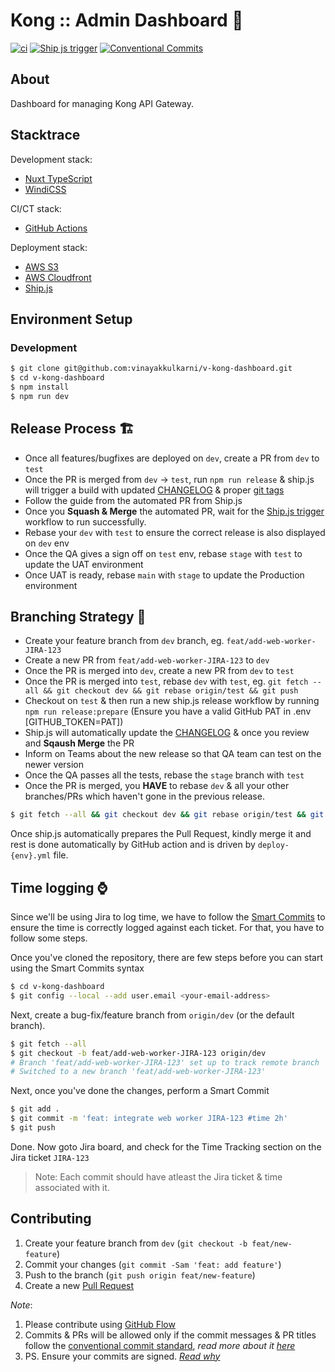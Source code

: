 # Kong :: Admin Dashboard 🌉
<!-- Badges -->
[![ci](https://github.com/vinayakkulkarni/v-kong-dashboard/actions/workflows/ci.yml/badge.svg)](https://github.com/vinayakkulkarni/v-kong-dashboard/actions/workflows/ci.yml)
[![Ship js trigger](https://github.com/vinayakkulkarni/v-kong-dashboard/workflows/Ship%20js%20trigger/badge.svg)](https://github.com/vinayakkulkarni/v-kong-dashboard/actions/workflows/shipjs-trigger.yml)
[![Conventional Commits](https://img.shields.io/badge/Conventional%20Commits-1.0.0-green.svg)](https://conventionalcommits.org)


## About

Dashboard for managing Kong API Gateway.

## Stacktrace 
Development stack:
- [Nuxt TypeScript](https://typescript.nuxtjs.org/)
- [WindiCSS](https://windicss.org/)

CI/CT stack:
- [GitHub Actions](./.github/workflows/ci.yml)

Deployment stack:
- [AWS S3](https://aws.amazon.com/s3/)
- [AWS Cloudfront](https://aws.amazon.com/cloudfront/)
- [Ship.js](https://github.com/algolia/shipjs)

## Environment Setup

### Development 
```sh
$ git clone git@github.com:vinayakkulkarni/v-kong-dashboard.git
$ cd v-kong-dashboard
$ npm install
$ npm run dev
```
## Release Process 🏗

- Once all features/bugfixes are deployed on `dev`, create a PR from `dev` to `test`
- Once the PR is merged from `dev` -> `test`, run `npm run release` & ship.js will trigger a build with updated [CHANGELOG](./CHANGELOG.md) & proper [git tags](https://github.com/vinayakkulkarni/v-kong-dashboard/tags)
- Follow the guide from the automated PR from Ship.js
- Once you **Squash & Merge** the automated PR, wait for the [Ship.js trigger](https://github.com/vinayakkulkarni/v-kong-dashboard/actions/workflows/shipjs-trigger.yml) workflow to run successfully.
- Rebase your `dev` with `test` to ensure the correct release is also displayed on `dev` env
- Once the QA gives a sign off on `test` env, rebase `stage` with `test` to update the UAT environment
- Once UAT is ready, rebase `main` with `stage` to update the Production environment

## Branching Strategy 🎋

- Create your feature branch from `dev` branch, eg. `feat/add-web-worker-JIRA-123`
- Create a new PR from `feat/add-web-worker-JIRA-123` to `dev`
- Once the PR is merged into `dev`, create a new PR from `dev` to `test`
- Once the PR is merged into `test`, rebase `dev` with `test`, eg. `git fetch --all && git checkout dev && git rebase origin/test && git push`
- Checkout on `test` & then run a new ship.js release workflow by running `npm run release:prepare` (Ensure you have a valid GitHub PAT in .env [GITHUB_TOKEN=PAT])
- Ship.js will automatically update the [CHANGELOG](./CHANGELOG.md) & once you review and **Sqaush Merge** the PR
- Inform on Teams about the new release so that QA team can test on the newer version
- Once the QA passes all the tests, rebase the `stage` branch with `test`
- Once the PR is merged, you **HAVE** to rebase `dev` & all your other branches/PRs which haven't gone in the previous release.
```bash
$ git fetch --all && git checkout dev && git rebase origin/test && git push
```
Once ship.js automatically prepares the Pull Request, kindly merge it and rest is done automatically by GitHub action and is driven by `deploy-{env}.yml` file.


## Time logging ⌚️

Since we'll be using Jira to log time, we have to follow the [Smart Commits](https://support.atlassian.com/jira-software-cloud/docs/process-issues-with-smart-commits/) to ensure the time is correctly logged against each ticket. For that, you have to follow some steps.

Once you've cloned the repository, there are few steps before you can start using the Smart Commits syntax
```sh
$ cd v-kong-dashboard
$ git config --local --add user.email <your-email-address>
```

Next, create a bug-fix/feature branch from `origin/dev` (or the default branch).
```sh
$ git fetch --all
$ git checkout -b feat/add-web-worker-JIRA-123 origin/dev
# Branch 'feat/add-web-worker-JIRA-123' set up to track remote branch 'dev' from 'origin'.
# Switched to a new branch 'feat/add-web-worker-JIRA-123'
```

Next, once you've done the changes, perform a Smart Commit
```sh
$ git add .
$ git commit -m 'feat: integrate web worker JIRA-123 #time 2h'
$ git push 
```
Done. Now goto Jira board, and check for the Time Tracking section on the Jira ticket `JIRA-123`

> Note: Each commit should have atleast the Jira ticket & time associated with it.
## Contributing

1. Create your feature branch from `dev` (`git checkout -b feat/new-feature`)
2. Commit your changes (`git commit -Sam 'feat: add feature'`)
3. Push to the branch (`git push origin feat/new-feature`)
4. Create a new [Pull Request](https://github.com/vinayakkulkarni/v-kong-dashboard/compare)

_Note_:

1. Please contribute using [GitHub Flow](https://web.archive.org/web/20191104103724/https://guides.github.com/introduction/flow/)
2. Commits & PRs will be allowed only if the commit messages & PR titles follow the [conventional commit standard](https://www.conventionalcommits.org/), _read more about it [here](https://github.com/conventional-changelog/commitlint/tree/master/%40commitlint/config-conventional#type-enum)_
3. PS. Ensure your commits are signed. _[Read why](https://withblue.ink/2020/05/17/how-and-why-to-sign-git-commits.html)_

